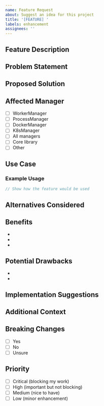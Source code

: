 ```yaml
---
name: Feature Request
about: Suggest an idea for this project
title: '[FEATURE] '
labels: enhancement
assignees: ''
---
```


## Feature Description
<!-- A clear and concise description of the feature you'd like -->

## Problem Statement
<!-- Is your feature request related to a problem? Please describe -->
<!-- Example: I'm always frustrated when [...] -->

## Proposed Solution
<!-- Describe the solution you'd like -->

## Affected Manager
<!-- Which manager would this feature affect? -->
- [ ] WorkerManager
- [ ] ProcessManager
- [ ] DockerManager
- [ ] K8sManager
- [ ] All managers
- [ ] Core library
- [ ] Other

## Use Case
<!-- Describe how this feature would be used -->

### Example Usage
```javascript
// Show how the feature would be used
```

## Alternatives Considered
<!-- Describe alternative solutions or features you've considered -->

## Benefits
<!-- List the benefits of implementing this feature -->
- 
- 
- 

## Potential Drawbacks
<!-- List any potential drawbacks or challenges -->
- 
- 

## Implementation Suggestions
<!-- Optional: Suggest how this could be implemented -->

## Additional Context
<!-- Add any other context, screenshots, or examples about the feature request -->

## Breaking Changes
<!-- Would this feature introduce breaking changes? -->
- [ ] Yes
- [ ] No
- [ ] Unsure

## Priority
<!-- How important is this feature to you? -->
- [ ] Critical (blocking my work)
- [ ] High (important but not blocking)
- [ ] Medium (nice to have)
- [ ] Low (minor enhancement)
